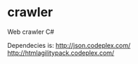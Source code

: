 crawler
=======

Web crawler C#

Dependecies is:
http://json.codeplex.com/
http://htmlagilitypack.codeplex.com/

